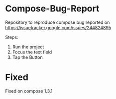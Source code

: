# Compose-Bug-Report
Repository to reproduce compose bug reported on https://issuetracker.google.com/issues/244824895


Steps:

1) Run the project
2) Focus the text field
3) Tap the Button

# Fixed

Fixed on compose 1.3.1
